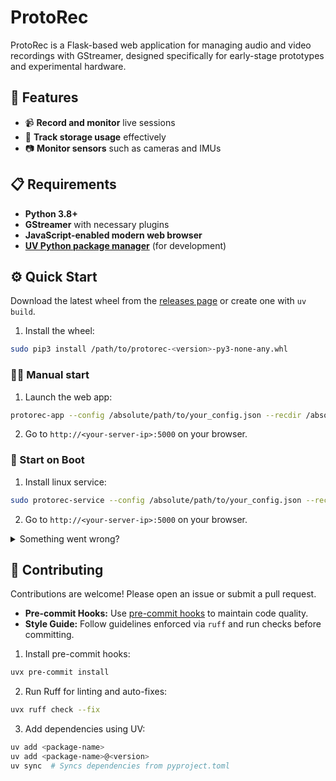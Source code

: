 # ProtoRec

ProtoRec is a Flask-based web application for managing audio and video recordings with GStreamer, designed specifically for early-stage prototypes and experimental hardware.

## 🚀 Features

- 📹 **Record and monitor** live sessions
- 💾 **Track storage usage** effectively
- 📷 **Monitor sensors** such as cameras and IMUs

## 📋 Requirements

- **Python 3.8+**
- **GStreamer** with necessary plugins
- **JavaScript-enabled modern web browser**
- [**UV Python package manager**](https://docs.astral.sh/uv/getting-started/installation/) (for development)

## ⚙️ Quick Start

Download the latest wheel from the [releases page](https://github.com/SEA-AI/protorec/releases) or create one with `uv build`.

1. Install the wheel:

```bash
sudo pip3 install /path/to/protorec-<version>-py3-none-any.whl
```

### 👨‍💻 Manual start

1. Launch the web app:

```bash
protorec-app --config /absolute/path/to/your_config.json --recdir /absolute/path/to/your_recordings_dir
```

2. Go to `http://<your-server-ip>:5000` on your browser.

### 🐧 Start on Boot

1. Install linux service:

```bash
sudo protorec-service --config /absolute/path/to/your_config.json --recdir /absolute/path/to/your_recordings_dir
```

2. Go to `http://<your-server-ip>:5000` on your browser.

<details>
<summary>Something went wrong?</summary>

1. Check service status:

```bash
sudo systemctl status protorec
```

2. Check service logs:

```bash
sudo journalctl -u protorec -f
```

3. Stop service:

```bash
sudo systemctl stop protorec
```

</details>

## 💪 Contributing

Contributions are welcome! Please open an issue or submit a pull request.

- **Pre-commit Hooks:** Use [pre-commit hooks](https://pre-commit.com/) to maintain code quality.
- **Style Guide:** Follow guidelines enforced via `ruff` and run checks before committing.

1. Install pre-commit hooks:

```bash
uvx pre-commit install
```

2. Run Ruff for linting and auto-fixes:

```bash
uvx ruff check --fix
```

3. Add dependencies using UV:

```bash
uv add <package-name>
uv add <package-name>@<version>
uv sync  # Syncs dependencies from pyproject.toml
```
